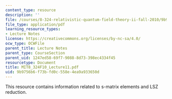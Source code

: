 ```yaml
---
content_type: resource
description: ''
file: /courses/8-324-relativistic-quantum-field-theory-ii-fall-2010/9b9756b6f73bfd0c558e4ea9a933650d_MIT8_324F10_Lecture11.pdf
file_type: application/pdf
learning_resource_types:
- Lecture Notes
license: https://creativecommons.org/licenses/by-nc-sa/4.0/
ocw_type: OCWFile
parent_title: Lecture Notes
parent_type: CourseSection
parent_uid: 1247ed58-69f7-9088-8d73-398ec4334f45
resourcetype: Document
title: MIT8_324F10_Lecture11.pdf
uid: 9b9756b6-f73b-fd0c-558e-4ea9a933650d
---
```

This resource contains information related to s-matrix elements and LSZ reduction.